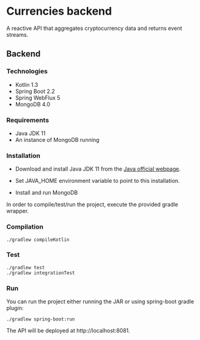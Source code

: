 # Currencies backend

A reactive API that aggregates cryptocurrency data and returns event streams.
## Backend

### Technologies

- Kotlin 1.3
- Spring Boot 2.2
- Spring WebFlux 5
- MongoDB 4.0

### Requirements

- Java JDK 11
- An instance of MongoDB running

### Installation

- Download and install Java JDK 11 from the [Java official webpage](https://www.oracle.com/technetwork/java/javase/downloads/jdk11-downloads-5066655.html). 

- Set JAVA_HOME environment variable to point to this installation.
- Install and run MongoDB

In order to compile/test/run the project, execute the provided gradle wrapper.

### Compilation

```
./gradlew compileKotlin
```
### Test
```
./gradlew test
./gradlew integrationTest
```

### Run
You can run the project either running the JAR or using spring-boot gradle plugin:
```
./gradlew spring-boot:run
```
The API will be deployed at http://localhost:8081.
